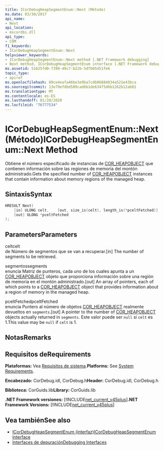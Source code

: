 ```yaml
---
title: ICorDebugHeapSegmentEnum::Next (Método)
ms.date: 03/30/2017
api_name:
- Next
api_location:
- mscordbi.dll
api_type:
- COM
f1_keywords:
- ICorDebugHeapSegmentEnum::Next
helpviewer_keywords:
- ICorDebugHeapSegmentEnum::Next method [.NET Framework debugging]
- Next method, ICorDebugHeapSegmentEnum interface [.NET Framework debugging]
ms.assetid: 51625fd0-7399-49c7-b22b-5dfb05451fe6
topic_type:
- apiref
ms.openlocfilehash: 89ce4eafa46be3e9ba7cdb06884034a521e43bca
ms.sourcegitcommit: 13e79efdbd589cad6b1de634f5d6b1262b12ab01
ms.translationtype: MT
ms.contentlocale: es-ES
ms.lasthandoff: 01/28/2020
ms.locfileid: "76777534"
---
```

# <a name="icordebugheapsegmentenumnext-method"></a><span data-ttu-id="ac5b5-102">ICorDebugHeapSegmentEnum::Next (Método)</span><span class="sxs-lookup"><span data-stu-id="ac5b5-102">ICorDebugHeapSegmentEnum::Next Method</span></span>
<span data-ttu-id="ac5b5-103">Obtiene el número especificado de instancias de [COR_HEAPOBJECT](cor-heapobject-structure.md) que contienen información sobre las regiones de memoria del montón administrado.</span><span class="sxs-lookup"><span data-stu-id="ac5b5-103">Gets the specified number of [COR_HEAPOBJECT](cor-heapobject-structure.md) instances that contain information about memory regions of the managed heap.</span></span>  
  
## <a name="syntax"></a><span data-ttu-id="ac5b5-104">Sintaxis</span><span class="sxs-lookup"><span data-stu-id="ac5b5-104">Syntax</span></span>  
  
```cpp  
HRESULT Next(  
    [in] ULONG celt,    [out, size_is(celt), length_is(*pceltFetched)] COR_SEGMENT segments[],   
    [out] ULONG *pceltFetched  
);  
```  
  
## <a name="parameters"></a><span data-ttu-id="ac5b5-105">Parameters</span><span class="sxs-lookup"><span data-stu-id="ac5b5-105">Parameters</span></span>  
 <span data-ttu-id="ac5b5-106">celt</span><span class="sxs-lookup"><span data-stu-id="ac5b5-106">celt</span></span>  
 <span data-ttu-id="ac5b5-107">de Número de segmentos que se van a recuperar.</span><span class="sxs-lookup"><span data-stu-id="ac5b5-107">[in] The number of segments to be retrieved.</span></span>  
  
 <span data-ttu-id="ac5b5-108">segmentos</span><span class="sxs-lookup"><span data-stu-id="ac5b5-108">segments</span></span>  
 <span data-ttu-id="ac5b5-109">enuncia Matriz de punteros, cada uno de los cuales apunta a un [COR_HEAPOBJECT](cor-heapobject-structure.md) objeto que proporciona información sobre una región de memoria en el montón administrado.</span><span class="sxs-lookup"><span data-stu-id="ac5b5-109">[out] An array of pointers, each of which points to a [COR_HEAPOBJECT](cor-heapobject-structure.md) object that provides information about a region of memory in the managed heap.</span></span>  
  
 <span data-ttu-id="ac5b5-110">pceltFetched</span><span class="sxs-lookup"><span data-stu-id="ac5b5-110">pceltFetched</span></span>  
 <span data-ttu-id="ac5b5-111">enuncia Puntero al número de objetos [COR_HEAPOBJECT](cor-heapobject-structure.md) realmente devueltos en `segments`.</span><span class="sxs-lookup"><span data-stu-id="ac5b5-111">[out] A pointer to the number of [COR_HEAPOBJECT](cor-heapobject-structure.md) objects actually returned in `segments`.</span></span> <span data-ttu-id="ac5b5-112">Este valor puede ser `null` si `celt` es 1.</span><span class="sxs-lookup"><span data-stu-id="ac5b5-112">This value may be `null` if `celt` is 1.</span></span>  
  
## <a name="remarks"></a><span data-ttu-id="ac5b5-113">Notas</span><span class="sxs-lookup"><span data-stu-id="ac5b5-113">Remarks</span></span>  
  
## <a name="requirements"></a><span data-ttu-id="ac5b5-114">Requisitos de</span><span class="sxs-lookup"><span data-stu-id="ac5b5-114">Requirements</span></span>  
 <span data-ttu-id="ac5b5-115">**Plataformas:** Vea [Requisitos de sistema](../../../../docs/framework/get-started/system-requirements.md).</span><span class="sxs-lookup"><span data-stu-id="ac5b5-115">**Platforms:** See [System Requirements](../../../../docs/framework/get-started/system-requirements.md).</span></span>  
  
 <span data-ttu-id="ac5b5-116">**Encabezado:** CorDebug.idl, CorDebug.h</span><span class="sxs-lookup"><span data-stu-id="ac5b5-116">**Header:** CorDebug.idl, CorDebug.h</span></span>  
  
 <span data-ttu-id="ac5b5-117">**Biblioteca:** CorGuids.lib</span><span class="sxs-lookup"><span data-stu-id="ac5b5-117">**Library:** CorGuids.lib</span></span>  
  
 <span data-ttu-id="ac5b5-118">**.NET Framework versiones:** [!INCLUDE[net_current_v45plus](../../../../includes/net-current-v45plus-md.md)]</span><span class="sxs-lookup"><span data-stu-id="ac5b5-118">**.NET Framework Versions:** [!INCLUDE[net_current_v45plus](../../../../includes/net-current-v45plus-md.md)]</span></span>  
  
## <a name="see-also"></a><span data-ttu-id="ac5b5-119">Vea también</span><span class="sxs-lookup"><span data-stu-id="ac5b5-119">See also</span></span>

- [<span data-ttu-id="ac5b5-120">ICorDebugHeapSegmentEnum (interfaz)</span><span class="sxs-lookup"><span data-stu-id="ac5b5-120">ICorDebugHeapSegmentEnum Interface</span></span>](icordebugheapsegmentenum-interface.md)
- [<span data-ttu-id="ac5b5-121">Interfaces de depuración</span><span class="sxs-lookup"><span data-stu-id="ac5b5-121">Debugging Interfaces</span></span>](debugging-interfaces.md)
